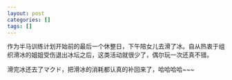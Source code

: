 ```yaml
---
layout: post
categories: []
tags: []
---
```


作为半马训练计划开始前的最后一个休整日，下午陪女儿去滑了冰。自从热衷于组织滑冰的姐姐受伤退出冰坛之后，这类活动就很少了，偶尔玩一次还真不错。

滑完冰还去了マクド，把滑冰的消耗都认真的补回来了，哈哈哈哈\~\~\~


